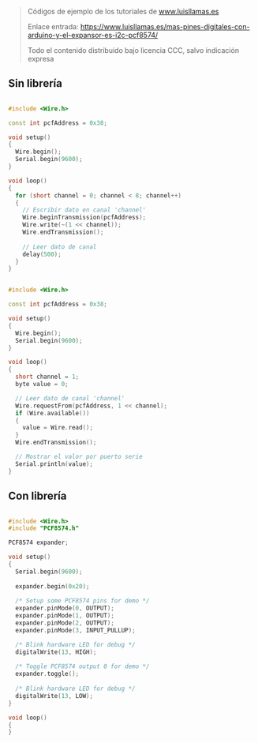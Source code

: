 > Códigos de ejemplo de los tutoriales de www.luisllamas.es
>
> Enlace entrada: https://www.luisllamas.es/mas-pines-digitales-con-arduino-y-el-expansor-es-i2c-pcf8574/
>
> Todo el contenido distribuido bajo licencia CCC, salvo indicación expresa


## Sin librería
```cpp
#include <Wire.h>

const int pcfAddress = 0x38;

void setup()
{
  Wire.begin();
  Serial.begin(9600);
}

void loop()
{
  for (short channel = 0; channel < 8; channel++)
  {
    // Escribir dato en canal 'channel'
    Wire.beginTransmission(pcfAddress);
    Wire.write(~(1 << channel));
    Wire.endTransmission();
    
    // Leer dato de canal
    delay(500);
  }
}
```

```cpp
#include <Wire.h>

const int pcfAddress = 0x38;

void setup()
{
  Wire.begin();
  Serial.begin(9600);
}

void loop()
{
  short channel = 1;
  byte value = 0;

  // Leer dato de canal 'channel'
  Wire.requestFrom(pcfAddress, 1 << channel);
  if (Wire.available())
  {
    value = Wire.read();
  }
  Wire.endTransmission();

  // Mostrar el valor por puerto serie
  Serial.println(value);
}
```



## Con librería
```cpp
#include <Wire.h>
#include "PCF8574.h"

PCF8574 expander;

void setup() 
{
  Serial.begin(9600);
  
  expander.begin(0x20);
  
  /* Setup some PCF8574 pins for demo */
  expander.pinMode(0, OUTPUT);
  expander.pinMode(1, OUTPUT);
  expander.pinMode(2, OUTPUT);
  expander.pinMode(3, INPUT_PULLUP);

  /* Blink hardware LED for debug */
  digitalWrite(13, HIGH);  
  
  /* Toggle PCF8574 output 0 for demo */
  expander.toggle();
  
  /* Blink hardware LED for debug */
  digitalWrite(13, LOW);
}

void loop() 
{
}
```


